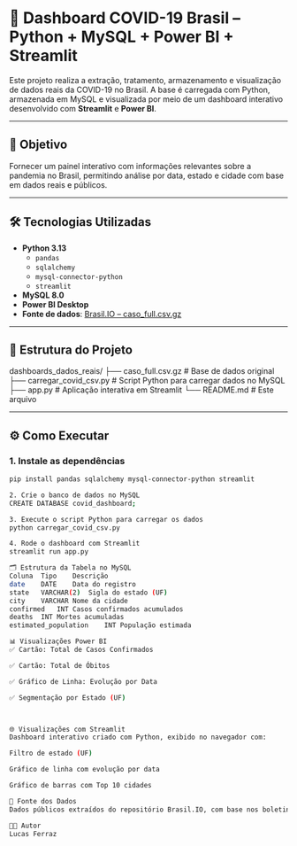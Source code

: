 # 🦠 Dashboard COVID-19 Brasil – Python + MySQL + Power BI + Streamlit

Este projeto realiza a extração, tratamento, armazenamento e visualização de dados reais da COVID-19 no Brasil. A base é carregada com Python, armazenada em MySQL e visualizada por meio de um dashboard interativo desenvolvido com **Streamlit** e **Power BI**.

---

## 🎯 Objetivo

Fornecer um painel interativo com informações relevantes sobre a pandemia no Brasil, permitindo análise por data, estado e cidade com base em dados reais e públicos.

---

## 🛠️ Tecnologias Utilizadas

- **Python 3.13**
  - `pandas`
  - `sqlalchemy`
  - `mysql-connector-python`
  - `streamlit`
- **MySQL 8.0**
- **Power BI Desktop**
- **Fonte de dados**: [Brasil.IO – caso_full.csv.gz](https://data.brasil.io/dataset/covid19/caso_full.csv.gz)

---

## 📁 Estrutura do Projeto

dashboards_dados_reais/
├── caso_full.csv.gz # Base de dados original
├── carregar_covid_csv.py # Script Python para carregar dados no MySQL
├── app.py # Aplicação interativa em Streamlit
└── README.md # Este arquivo

---

## ⚙️ Como Executar

### 1. Instale as dependências
```bash
pip install pandas sqlalchemy mysql-connector-python streamlit

2. Crie o banco de dados no MySQL
CREATE DATABASE covid_dashboard;

3. Execute o script Python para carregar os dados
python carregar_covid_csv.py

4. Rode o dashboard com Streamlit
streamlit run app.py

🗂️ Estrutura da Tabela no MySQL
Coluna	Tipo	Descrição
date	DATE	Data do registro
state	VARCHAR(2)	Sigla do estado (UF)
city	VARCHAR	Nome da cidade
confirmed	INT	Casos confirmados acumulados
deaths	INT	Mortes acumuladas
estimated_population	INT	População estimada

📊 Visualizações Power BI
✅ Cartão: Total de Casos Confirmados

✅ Cartão: Total de Óbitos

✅ Gráfico de Linha: Evolução por Data

✅ Segmentação por Estado (UF)



🌐 Visualizações com Streamlit
Dashboard interativo criado com Python, exibido no navegador com:

Filtro de estado (UF)

Gráfico de linha com evolução por data

Gráfico de barras com Top 10 cidades

📌 Fonte dos Dados
Dados públicos extraídos do repositório Brasil.IO, com base nos boletins das Secretarias Estaduais de Saúde.

👨‍💻 Autor
Lucas Ferraz